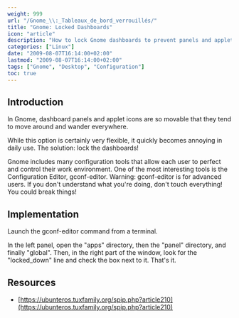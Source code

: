 ```yaml
---
weight: 999
url: "/Gnome_\\:_Tableaux_de_bord_verrouillés/"
title: "Gnome: Locked Dashboards"
icon: "article"
description: "How to lock Gnome dashboards to prevent panels and applet icons from moving around accidentally."
categories: ["Linux"]
date: "2009-08-07T16:14:00+02:00"
lastmod: "2009-08-07T16:14:00+02:00"
tags: ["Gnome", "Desktop", "Configuration"]
toc: true
---
```


## Introduction

In Gnome, dashboard panels and applet icons are so movable that they tend to move around and wander everywhere.

While this option is certainly very flexible, it quickly becomes annoying in daily use. The solution: lock the dashboards!

Gnome includes many configuration tools that allow each user to perfect and control their work environment. One of the most interesting tools is the Configuration Editor, gconf-editor. Warning: gconf-editor is for advanced users. If you don't understand what you're doing, don't touch everything! You could break things!

## Implementation

Launch the gconf-editor command from a terminal.

In the left panel, open the "apps" directory, then the "panel" directory, and finally "global". Then, in the right part of the window, look for the "locked_down" line and check the box next to it. That's it.

## Resources
- [https://ubunteros.tuxfamily.org/spip.php?article210](https://ubunteros.tuxfamily.org/spip.php?article210)

